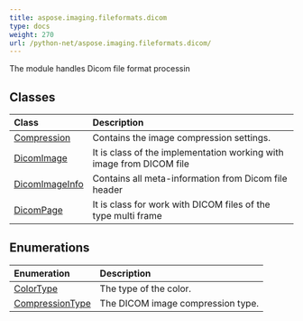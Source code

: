 ```yaml
---
title: aspose.imaging.fileformats.dicom
type: docs
weight: 270
url: /python-net/aspose.imaging.fileformats.dicom/
---
```



The module handles Dicom file format processin

## **Classes**
|**Class**|**Description**|
| :- | :- |
|[Compression](/imaging/python-net/aspose.imaging.fileformats.dicom/compression/)|Contains the image compression settings.|
|[DicomImage](/imaging/python-net/aspose.imaging.fileformats.dicom/dicomimage/)|It is class of the implementation working with image from DICOM file|
|[DicomImageInfo](/imaging/python-net/aspose.imaging.fileformats.dicom/dicomimageinfo/)|Contains all meta-information from Dicom file header|
|[DicomPage](/imaging/python-net/aspose.imaging.fileformats.dicom/dicompage/)|It is class for work with DICOM files of the type multi frame|
## **Enumerations**
|**Enumeration**|**Description**|
| :- | :- |
| [ColorType](/imaging/python-net/aspose.imaging.fileformats.dicom/colortype/) | The type of the color. |
| [CompressionType](/imaging/python-net/aspose.imaging.fileformats.dicom/compressiontype/) | The DICOM image compression type. |
